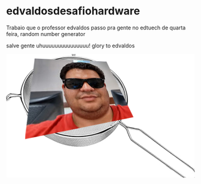 # edvaldosdesafiohardware
Trabaio que o professor edvaldos passo pra gente no edtuech de quarta feira, random number generator

salve gente uhuuuuuuuuuuuuuuu! glory to edvaldos

<img src="https://raw.githubusercontent.com/yoctosecond/edvaldosdesafiohardware/main/art%20(not%20important).png">

